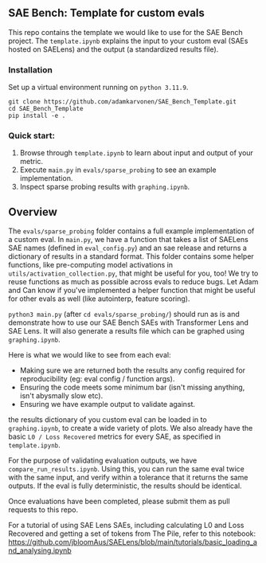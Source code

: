 ## SAE Bench: Template for custom evals

This repo contains the template we would like to use for the SAE Bench project. The `template.ipynb` explains the input to your custom eval (SAEs hosted on SAELens) and the output (a standardized results file).

### Installation
Set up a virtual environment running on `python 3.11.9`.
```
git clone https://github.com/adamkarvonen/SAE_Bench_Template.git
cd SAE_Bench_Template
pip install -e .
```

### Quick start:

1. Browse through `template.ipynb` to learn about input and output of your metric.
2. Execute `main.py` in `evals/sparse_probing` to see an example implementation.
3. Inspect sparse probing results with `graphing.ipynb`.

## Overview

The `evals/sparse_probing` folder contains a full example implementation of a custom eval. In `main.py`, we have a function that takes a list of SAELens SAE names (defined in `eval_config.py`) and an sae release and returns a dictionary of results in a standard format. This folder contains some helper functions, like pre-computing model activations in `utils/activation_collection.py`, that might be useful for you, too! We try to reuse functions as much as possible across evals to reduce bugs. Let Adam and Can know if you've implemented a helper function that might be useful for other evals as well (like autointerp, feature scoring). 

`python3 main.py` (after `cd evals/sparse_probing/`) should run as is and demonstrate how to use our SAE Bench SAEs with Transformer Lens and SAE Lens. It will also generate a results file which can be graphed using `graphing.ipynb`.

Here is what we would like to see from each eval:

- Making sure we are returned both the results any config required for reproducibility (eg: eval config / function args).
- Ensuring the code meets some minimum bar (isn't missing anything, isn't abysmally slow etc).
- Ensuring we have example output to validate against.

the results dictionary of you custom eval can be loaded in to `graphing.ipynb`, to create a wide variety of plots. We also already have the basic `L0 / Loss Recovered` metrics for every SAE, as specified in `template.ipynb`.

For the purpose of validating evaluation outputs, we have `compare_run_results.ipynb`. Using this, you can run the same eval twice with the same input, and verify within a tolerance that it returns the same outputs. If the eval is fully deterministic, the results should be identical.

Once evaluations have been completed, please submit them as pull requests to this repo.

For a tutorial of using SAE Lens SAEs, including calculating L0 and Loss Recovered and getting a set of tokens from The Pile, refer to this notebook: https://github.com/jbloomAus/SAELens/blob/main/tutorials/basic_loading_and_analysing.ipynb